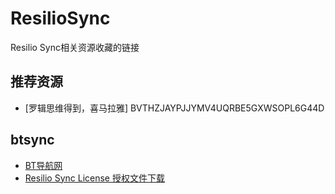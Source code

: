 # ResilioSync
Resilio Sync相关资源收藏的链接

## 推荐资源
- [罗辑思维得到，喜马拉雅] BVTHZJAYPJJYMV4UQRBE5GXWSOPL6G44D

## btsync
- [BT导航网](http://wherebt.com/)
- [Resilio Sync License 授权文件下载](https://lai.yuweining.cn/archives/956/)
